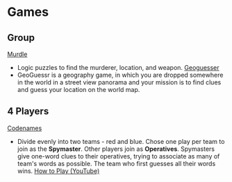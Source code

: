 # Games

## Group
[Murdle](https://murdle.com/)
* Logic puzzles to find the murderer, location, and weapon.
[Geoguesser](https://www.geoguessr.com/)
* GeoGuessr is a geography game, in which you are dropped somewhere in the world in a street view panorama and your mission is to find clues and guess your location on the world map.

## 4 Players
[Codenames](https://codenames.game/)
* Divide evenly into two teams - red and blue. Chose one play per team to join as the **Spymaster**.  Other players join as **Operatives**. Spymasters give one-word clues to their operatives, trying to associate as many of team's words as possible.  The team who first guesses all their words wins. [How to Play (YouTube)](https://www.youtube.com/watch?v=J8RWBooJivg)
